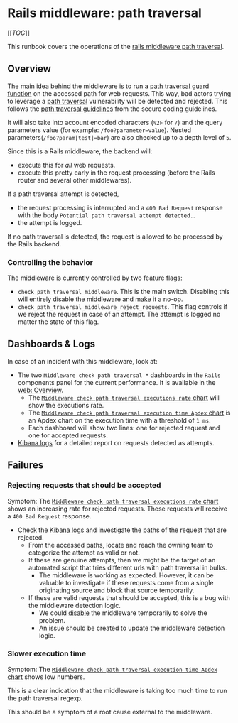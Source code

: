 # Rails middleware: path traversal

[[_TOC_]]

This runbook covers the operations of the [rails middleware path traversal](https://gitlab.com/gitlab-org/gitlab/-/blob/master/lib/gitlab/middleware/path_traversal_check.rb).

## Overview

The main idea behind the middleware is to run a [path traversal guard function](https://gitlab.com/gitlab-org/gitlab/-/blob/13bd92ac334c714318ba507efcca8b007d3e90ff/lib/gitlab/path_traversal.rb#L35) on the accessed path for web requests.
This way, bad actors trying to leverage a [path traversal](https://en.wikipedia.org/wiki/Directory_traversal_attack) vulnerability will be detected and rejected.
This follows the [path traversal guidelines](https://docs.gitlab.com/ee/development/secure_coding_guidelines.html#path-traversal-guidelines) from the secure coding guidelines.

It will also take into account encoded characters (`%2F` for `/`) and the query parameters value (for example: `/foo?parameter=value`).
Nested parameters(`/foo?param[test]=bar`) are also checked up to a depth level of `5`.

Since this is a Rails middleware, the backend will:

* execute this for _all_ web requests.
* execute this pretty early in the request processing (before the Rails router and several other middlewares).

If a path traversal attempt is detected,

* the request processing is interrupted and a `400 Bad Request` response with the body `Potential path traversal attempt detected.`.
* the attempt is logged.

If no path traversal is detected, the request is allowed to be processed by the Rails backend.

### Controlling the behavior

The middleware is currently controlled by two feature flags:

* `check_path_traversal_middleware`. This is the main switch. Disabling this will entirely disable the middleware and make it a no-op.
* `check_path_traversal_middleware_reject_requests`. This flag controls if we reject the request in case of an attempt. The attempt is logged no matter the state of this flag.

## Dashboards & Logs

In case of an incident with this middleware, look at:

* The two `Middleware check path traversal *` dashboards in the `Rails` components panel for the current performance. It is available in the [web: Overview](https://dashboards.gitlab.net/d/web-main/web-overview?orgId=1).
  * The [`Middleware check path traversal executions rate` chart](https://dashboards.gitlab.net/d/web-main/web3a-overview?orgId=1&viewPanel=panel-132) will show the executions rate.
  * The [`Middleware check path traversal execution time Apdex` chart](https://dashboards.gitlab.net/d/web-main/web3a-overview?orgId=1&viewPanel=panel-133) is an Apdex chart on the execution time with a threshold of `1 ms`.
  * Each dashboard will show two lines: one for rejected request and one for accepted requests.
* [Kibana logs](https://log.gprd.gitlab.net/app/r/s/8bYSz) for a detailed report on requests detected as attempts.

## Failures

### Rejecting requests that should be accepted

Symptom: The [`Middleware check path traversal executions rate` chart](https://dashboards.gitlab.net/d/web-main/web3a-overview?orgId=1&viewPanel=panel-132) shows an increasing rate for rejected requests.
These requests will receive a `400 Bad Request` response.

* Check the [Kibana logs](https://log.gprd.gitlab.net/app/r/s/8bYSz) and investigate the paths of the request that are rejected.
  * From the accessed paths, locate and reach the owning team to categorize the attempt as valid or not.
  * If these are genuine attempts, then we might be the target of an automated script that tries different urls with path traversal in bulks.
    * The middleware is working as expected. However, it can be valuable to investigate if these requests come from a single originating source and block that source temporarily.
  * If these are valid requests that should be accepted, this is a bug with the middleware detection logic.
    * We could [disable](#controlling_the_behavior) the middleware temporarily to solve the problem.
    * An issue should be created to update the middleware detection logic.

### Slower execution time

Symptom: The [`Middleware check path traversal execution time Apdex` chart](https://dashboards.gitlab.net/d/web-main/web3a-overview?orgId=1&viewPanel=panel-133) shows low numbers.

This is a clear indication that the middleware is taking too much time to run the path traversal regexp.

This should be a symptom of a root cause external to the middleware.
